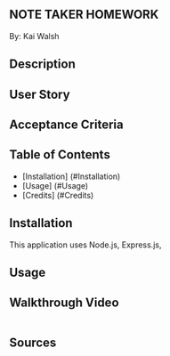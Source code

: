 ## NOTE TAKER HOMEWORK
By: Kai Walsh

## Description


## User Story


## Acceptance Criteria



## Table of Contents
- [Installation] (#Installation)
- [Usage] (#Usage)
- [Credits] (#Credits)

## Installation
This application uses Node.js, Express.js, 

## Usage



## Walkthrough Video
![]()

## Sources


